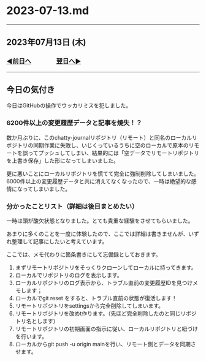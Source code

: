 # 2023-07-13.md

---

## 2023年07月13日 (木)

### [◀️前日へ](https://github.com/yuasys/chatty-journal/blob/main/2023/07/2023-07-12.md)&emsp;&emsp;&emsp;&emsp;[翌日へ▶️](https://github.com/yuasys/chatty-journal/blob/main/2023/07/2023-07-14.md)

---

## 今日の気付き

今日はGitHubの操作でウッカリミスを犯しました。  

### 6200件以上の変更履歴データと記事を焼失！？

数か月ぶりに、このchatty-journalリポジトリ（リモート）と同名のローカルリポジトリの同期作業に失敗し、いじくっているうちに空のローカルで原本のリモートを誤ってプッシュしてしまい、結果的には「空データでリモートリポジトリを上書き保存」した形になってしまいました。  

更に悪いことにローカルリポジトリを慌てて完全に強制削除してしまいました。6000件以上の変更履歴データと共に消えてなくなったので、一時は絶望的な感情になってしまいました。  

### 分かったことリスト（詳細は後日まとめたい）

一時は頭が酸欠状態となりました。とても貴重な経験をさせてもらいました。  

あまりに多くのことを一度に体験したので、ここでは詳細は書きませんが、いずれ整理して記事にしたいと考えています。  

ここでは、メモ代わりに箇条書きにして忘備録としておきます。  

1. まずリモートリポジトリをそっくりクローンしてローカルに持ってきます。
2. ローカルでリポジトリのログを表示します。
3. ローカルリポジトリのログ表示から、トラブル直前の変更履歴IDを見つけメモします；
4. ローカルでgit reset <ID>をすると、トラブル直前の状態が復活します！
5. リモートリポジトリをsettingsから完全削除してしまいます。
6. リモートリポジトリを改めt作ります。（先ほど完全削除したのと同じリポジトリ名とします）
7. リモートリポジトリの初期画面の指示に従い、ローカルリポジトリと紐づけを行います。
8. ローカルからgit push -u origin mainを行い、リモート側とデータを同期させます。
